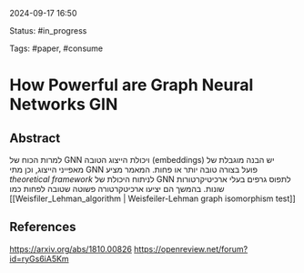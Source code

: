 

2024-09-17 16:50

Status: #in_progress

Tags: #paper, #consume

# How Powerful are Graph Neural Networks GIN

## Abstract

למרות הכוח של GNN ויכולת הייצוג הטובה (embeddings)
יש הבנה מוגבלת של מאפייני הייצוג, וכן מתי GNN פועל בצורה טובה יותר או פחות.
המאמר מציע *theoretical framework* לניתוח היכולת של GNN לתפוס גרפים בעלי ארכיטיקרטורות שונות.
בהמשך הם יציעו ארכיטקרטורה פשוטה שטובה לפחות כמו
[[Weisfiler_Lehman_algorithm | Weisfeiler-Lehman graph isomorphism test]]

## References

https://arxiv.org/abs/1810.00826
https://openreview.net/forum?id=ryGs6iA5Km
